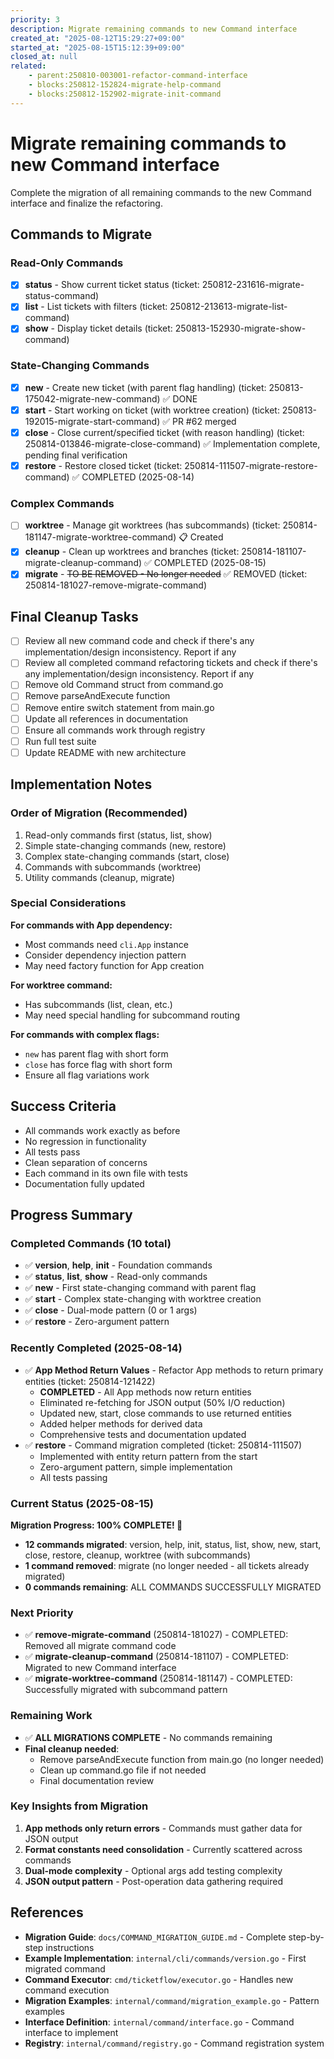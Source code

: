 ```yaml
---
priority: 3
description: Migrate remaining commands to new Command interface
created_at: "2025-08-12T15:29:27+09:00"
started_at: "2025-08-15T15:12:39+09:00"
closed_at: null
related:
    - parent:250810-003001-refactor-command-interface
    - blocks:250812-152824-migrate-help-command
    - blocks:250812-152902-migrate-init-command
---
```


# Migrate remaining commands to new Command interface

Complete the migration of all remaining commands to the new Command interface and finalize the refactoring.

## Commands to Migrate

### Read-Only Commands
- [x] **status** - Show current ticket status (ticket: 250812-231616-migrate-status-command)
- [x] **list** - List tickets with filters (ticket: 250812-213613-migrate-list-command)
- [x] **show** - Display ticket details (ticket: 250813-152930-migrate-show-command)

### State-Changing Commands
- [x] **new** - Create new ticket (with parent flag handling) (ticket: 250813-175042-migrate-new-command) ✅ DONE
- [x] **start** - Start working on ticket (with worktree creation) (ticket: 250813-192015-migrate-start-command) ✅ PR #62 merged
- [x] **close** - Close current/specified ticket (with reason handling) (ticket: 250814-013846-migrate-close-command) ✅ Implementation complete, pending final verification
- [x] **restore** - Restore closed ticket (ticket: 250814-111507-migrate-restore-command) ✅ COMPLETED (2025-08-14)

### Complex Commands
- [ ] **worktree** - Manage git worktrees (has subcommands) (ticket: 250814-181147-migrate-worktree-command) 📋 Created
- [x] **cleanup** - Clean up worktrees and branches (ticket: 250814-181107-migrate-cleanup-command) ✅ COMPLETED (2025-08-15)
- [x] **migrate** - ~~TO BE REMOVED - No longer needed~~ ✅ REMOVED (ticket: 250814-181027-remove-migrate-command)

## Final Cleanup Tasks

- [ ] Review all new command code and check if there's any implementation/design inconsistency. Report if any
- [ ] Review all completed command refactoring tickets and check if there's any implementation/design inconsistency. Report if any
- [ ] Remove old Command struct from command.go
- [ ] Remove parseAndExecute function  
- [ ] Remove entire switch statement from main.go
- [ ] Update all references in documentation
- [ ] Ensure all commands work through registry
- [ ] Run full test suite
- [ ] Update README with new architecture

## Implementation Notes

### Order of Migration (Recommended)
1. Read-only commands first (status, list, show)
2. Simple state-changing commands (new, restore)
3. Complex state-changing commands (start, close)
4. Commands with subcommands (worktree)
5. Utility commands (cleanup, migrate)

### Special Considerations

**For commands with App dependency:**
- Most commands need `cli.App` instance
- Consider dependency injection pattern
- May need factory function for App creation

**For worktree command:**
- Has subcommands (list, clean, etc.)
- May need special handling for subcommand routing

**For commands with complex flags:**
- `new` has parent flag with short form
- `close` has force flag with short form
- Ensure all flag variations work

## Success Criteria

- All commands work exactly as before
- No regression in functionality
- All tests pass
- Clean separation of concerns
- Each command in its own file with tests
- Documentation fully updated

## Progress Summary

### Completed Commands (10 total)
- ✅ **version**, **help**, **init** - Foundation commands
- ✅ **status**, **list**, **show** - Read-only commands  
- ✅ **new** - First state-changing command with parent flag
- ✅ **start** - Complex state-changing with worktree creation
- ✅ **close** - Dual-mode pattern (0 or 1 args)
- ✅ **restore** - Zero-argument pattern

### Recently Completed (2025-08-14)
- ✅ **App Method Return Values** - Refactor App methods to return primary entities (ticket: 250814-121422)
  - **COMPLETED** - All App methods now return entities
  - Eliminated re-fetching for JSON output (50% I/O reduction)
  - Updated new, start, close commands to use returned entities
  - Added helper methods for derived data
  - Comprehensive tests and documentation updated
- ✅ **restore** - Command migration completed (ticket: 250814-111507)
  - Implemented with entity return pattern from the start
  - Zero-argument pattern, simple implementation
  - All tests passing

### Current Status (2025-08-15)
**Migration Progress: 100% COMPLETE! 🎉**
- **12 commands migrated**: version, help, init, status, list, show, new, start, close, restore, cleanup, worktree (with subcommands)
- **1 command removed**: migrate (no longer needed - all tickets already migrated)
- **0 commands remaining**: ALL COMMANDS SUCCESSFULLY MIGRATED

### Next Priority
- ✅ **remove-migrate-command** (250814-181027) - COMPLETED: Removed all migrate command code
- ✅ **migrate-cleanup-command** (250814-181107) - COMPLETED: Migrated to new Command interface
- ✅ **migrate-worktree-command** (250814-181147) - COMPLETED: Successfully migrated with subcommand pattern

### Remaining Work
- ✅ **ALL MIGRATIONS COMPLETE** - No commands remaining
- **Final cleanup needed**: 
  - Remove parseAndExecute function from main.go (no longer needed)
  - Clean up command.go file if not needed
  - Final documentation review

### Key Insights from Migration
1. **App methods only return errors** - Commands must gather data for JSON output
2. **Format constants need consolidation** - Currently scattered across commands
3. **Dual-mode complexity** - Optional args add testing complexity
4. **JSON output pattern** - Post-operation data gathering required

## References

- **Migration Guide**: `docs/COMMAND_MIGRATION_GUIDE.md` - Complete step-by-step instructions
- **Example Implementation**: `internal/cli/commands/version.go` - First migrated command
- **Command Executor**: `cmd/ticketflow/executor.go` - Handles new command execution
- **Migration Examples**: `internal/command/migration_example.go` - Pattern examples
- **Interface Definition**: `internal/command/interface.go` - Command interface to implement
- **Registry**: `internal/command/registry.go` - Command registration system
